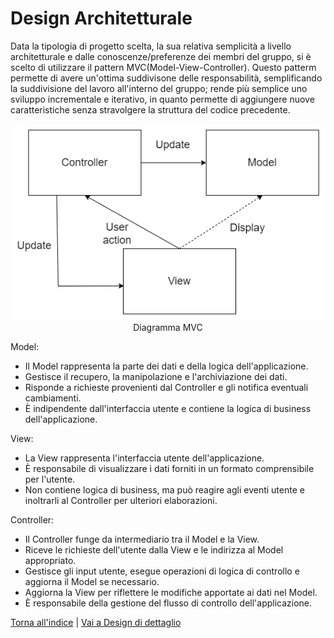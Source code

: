 # Design Architetturale

Data la tipologia di progetto scelta, la sua relativa semplicità a livello architetturale e dalle conoscenze/preferenze dei membri del gruppo, si è scelto di utilizzare il pattern MVC(Model-View-Controller).
Questo patterm permette di avere un'ottima suddivisone delle responsabilità, semplificando la suddivisione del lavoro all'interno del gruppo; rende più semplice uno sviluppo incrementale e iterativo, in quanto permette di aggiungere nuove caratteristiche senza stravolgere la struttura del codice precedente.    

<p align="center">
  <img src="../Images/MVC.png" alt="Struttura pattern MVC"/>
  <br>
  <caption>Diagramma MVC</caption>
</p>

Model:

- Il Model rappresenta la parte dei dati e della logica dell'applicazione.
- Gestisce il recupero, la manipolazione e l'archiviazione dei dati.
- Risponde a richieste provenienti dal Controller e gli notifica eventuali cambiamenti.
- È indipendente dall'interfaccia utente e contiene la logica di business dell'applicazione.

View:

- La View rappresenta l'interfaccia utente dell'applicazione.
- È responsabile di visualizzare i dati forniti in un formato comprensibile per l'utente.
- Non contiene logica di business, ma può reagire agli eventi utente e inoltrarli al Controller per ulteriori elaborazioni.

Controller:

- Il Controller funge da intermediario tra il Model e la View.
- Riceve le richieste dell'utente dalla View e le indirizza al Model appropriato.
- Gestisce gli input utente, esegue operazioni di logica di controllo e aggiorna il Model se necessario.
- Aggiorna la View per riflettere le modifiche apportate ai dati nel Model.
- È responsabile della gestione del flusso di controllo dell'applicazione.

[Torna all'indice](../index.md) | [Vai a Design di dettaglio](../05-detailed-design/report.md)
